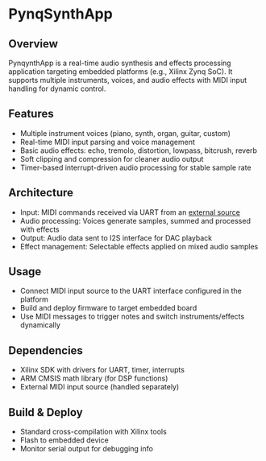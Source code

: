 # PynqSynthApp
## Overview
PynqynthApp is a real-time audio synthesis and effects processing application targeting embedded platforms (e.g., Xilinx Zynq SoC). It supports multiple instruments, voices, and audio effects with MIDI input handling for dynamic control.

## Features
- Multiple instrument voices (piano, synth, organ, guitar, custom)
- Real-time MIDI input parsing and voice management
- Basic audio effects: echo, tremolo, distortion, lowpass, bitcrush, reverb
- Soft clipping and compression for cleaner audio output
- Timer-based interrupt-driven audio processing for stable sample rate

## Architecture
- Input: MIDI commands received via UART from an [external source](https://github.com/AlexanderPetry/ZMQProject)
- Audio processing: Voices generate samples, summed and processed with effects
- Output: Audio data sent to I2S interface for DAC playback
- Effect management: Selectable effects applied on mixed audio samples

## Usage
- Connect MIDI input source to the UART interface configured in the platform
- Build and deploy firmware to target embedded board
- Use MIDI messages to trigger notes and switch instruments/effects dynamically

## Dependencies
- Xilinx SDK with drivers for UART, timer, interrupts
- ARM CMSIS math library (for DSP functions)
- External MIDI input source (handled separately)

## Build & Deploy
- Standard cross-compilation with Xilinx tools
- Flash to embedded device
- Monitor serial output for debugging info

